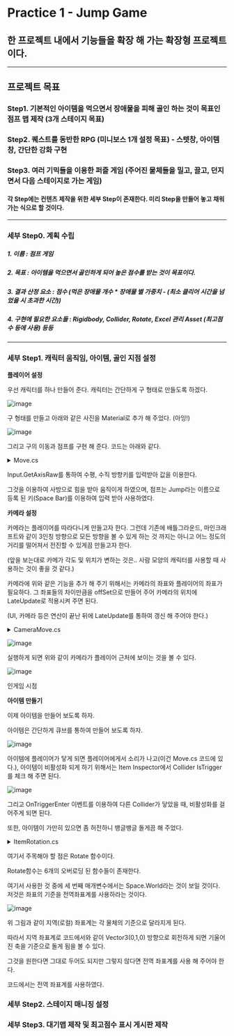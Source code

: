 # Practice 1 - Jump Game

## 한 프로젝트 내에서 기능들을 확장 해 가는 확장형 프로젝트이다.

<hr>

## 프로젝트 목표

### Step1. 기본적인 아이템을 먹으면서 장애물을 피해 골인 하는 것이 목표인 점프 맵 제작 (3개 스테이지 목표)

### Step2. 퀘스트를 동반한 RPG (미니보스 1개 설정 목표) - 스텟창, 아이템 창, 간단한 강화 구현

### Step3. 여러 기믹들을 이용한 퍼즐 게임 (주어진 물체들을 밀고, 끌고, 던지면서 다음 스테이지로 가는 게임)

#### 각 Step에는 컨텐츠 제작을 위한 세부 Step이 존재한다. 미리 Step을 만들어 놓고 채워가는 식으로 할 것이다.

<hr>

### 세부 Step0. 계획 수립

##### 1. 이름 : 점프 게임

##### 2. 목표 : 아이템을 먹으면서 골인하게 되어 높은 점수를 받는 것이 목표이다.

##### 3. 결과 산정 요소 : 점수 (먹은 장애물 개수 * 장애물 별 가중치 - (최소 클리어 시간을 넘었을 시 초과한 시간))

##### 4. 구현에 필요한 요소들 : Rigidbody, Collider, Rotate, Excel 관리 Asset (최고점수 등에 사용) 등등

<hr>

### 세부 Step1. 캐릭터 움직임, 아이템, 골인 지점 설정


**플레이어 설정**

우선 캐릭터를 하나 만들어 준다. 캐릭터는 간단하게 구 형태로 만들도록 하겠다.

![image](https://user-images.githubusercontent.com/66288087/187404370-732c34d3-e30a-46cb-a57f-269910661087.png)

구 형태를 만들고 아래와 같은 사진을 Material로 추가 해 주었다. (아잉!)

![image](https://user-images.githubusercontent.com/66288087/187404519-fc263a48-775a-4c12-b11a-340feaee40be.png)


그리고 구의 이동과 점프를 구현 해 준다. 코드는 아래와 같다.

<details>
  <summary>Move.cs</summary>

    using System.Collections;
    using System.Collections.Generic;
    using UnityEngine;

    public class Move : MonoBehaviour
    {
        Rigidbody rigid;
        bool isJump; // 점프 여부 판단
        AudioSource item1;
        public int Score;

        float jumpForce = 60.0f;

        // Start is called before the first frame update
        void Awake()
        {
            item1 = GetComponent<AudioSource>();
            rigid = GetComponent<Rigidbody>();
            isJump = false;
            Score = 0;
        }


        void Update()
        {
            if (Input.GetButtonDown("Jump") && !isJump) // not 연산자를 사용한다. (Jump 상태가 아닐 때!)
            {
                rigid.AddForce(new Vector3(0, jumpForce, 0),ForceMode.Impulse);
                isJump = true; // 그런데 다시 false로 언제 만들어 줄까? -> 충돌!
            }
        }

        // Update is called once per frame
        void FixedUpdate()
        {

            float h = Input.GetAxisRaw("Horizontal"); // Raw 는 0,-1,1로 떨어진다.
            float v = Input.GetAxisRaw("Vertical");

            rigid.AddForce(new Vector3(h, 0, v),ForceMode.Impulse); // 3D에서 좌,우는 x축, 앞,뒤는 z축이다.



        }

        private void OnCollisionEnter(Collision collision)
        {
            // 바닥에 부딪혔을 때 점프 여부를 초기화 한다!

            if(collision.gameObject.tag == "base")
            {
                isJump = false;
            }
        }

        private void OnTriggerEnter(Collider other)
        {

            if (other.tag == "item1")
            {
                item1.Play();
            }

        }

    }

</details>

Input.GetAxisRaw를 통하여 수평, 수직 방향키를 입력받아 값을 이용한다.

그것을 이용하여 사방으로 힘을 받아 움직이게 하였으며, 점프는 Jump라는 이름으로 등록 된 키(Space Bar)를 이용하여 입력 받아 사용하였다.


**카메라 설정**

카메라는 플레이어를 따라다니게 만들고자 한다. 그런데 기존에 배틀그라운드, 마인크래프트와 같이 3인칭 방향으로 모든 방향을 볼 수 있게 하는 것 까지는 아니고 어느 정도의 거리를 떨어져서 전진할 수 있게끔 만들고자 한다.

(앞을 보는대로 카메가 각도 및 위치가 변하는 것은.. 사람 모양의 캐릭터를 사용할 때 사용하는 것이 좋을 것 같다.)


카메라에 위와 같은 기능을 추가 해 주기 위해서는 카메라의 좌표와 플레이어의 좌표가 필요하다. 그 좌표들의 차이만큼을 offSet으로 만들어 주어 카메라의 위치에 LateUpdate로 적용시켜 주면 된다.

(UI, 카메라 등은 연산이 끝난 뒤에 LateUpdate를 통하여 갱신 해 주어야 한다.)

<details>
  <summary>CameraMove.cs</summary>
    
    using System.Collections;
    using System.Collections.Generic;
    using UnityEngine;

    public class CameraMove : MonoBehaviour
    {
        Transform playerTransform;
        Vector3 offSet;
        // Start is called before the first frame update
        void Start()
        {
            playerTransform = GameObject.FindGameObjectWithTag("Player").transform;
            offSet = transform.position - playerTransform.position;
        }

        // Update is called once per frame
        void LateUpdate()
        {
            transform.position = playerTransform.position + offSet;
        }
    }


</details>

![image](https://user-images.githubusercontent.com/66288087/187406610-1b3706ba-ddb9-496c-845a-e0aceebc142e.png)

실행하게 되면 위와 같이 카메라가 플레이어 근처에 보이는 것을 볼 수 있다.

![image](https://user-images.githubusercontent.com/66288087/187406752-8c7e3235-db1f-4698-a069-c52383145348.png)

인게임 시점


**아이템 만들기**

이제 아이템을 만들어 보도록 하자.

아이템은 간단하게 큐브를 통하여 만들어 보도록 하자.

![image](https://user-images.githubusercontent.com/66288087/187409223-ce0b6304-c4a1-43fa-af73-1da27af1d6d6.png)


아이템에 플레이어가 닿게 되면 플레이어에게서 소리가 나고(이건 Move.cs 코드에 있다.), 아이템이 비활성화 되게 하기 위해서는 Item Inspector에서 Collider IsTrigger를 체크 해 주면 된다.

![image](https://user-images.githubusercontent.com/66288087/187407127-4b4d55c1-5265-4567-9d7f-10ead683f178.png)

그리고 OnTriggerEnter 이벤트를 이용하여 다른 Collider가 닿았을 때, 비활성화를 걸어주게 되면 된다.

또한, 아이템이 가만히 있으면 좀 허전하니 뱅글뱅글 돌게끔 해 주었다.

<details>
  <summary>ItemRotation.cs</summary>
  
    using System.Collections;
    using System.Collections.Generic;
    using UnityEngine;

    public class ItemRotation : MonoBehaviour
    {
        public float RotateSpeed;

        // Start is called before the first frame update
        void Start()
        {

        }

        // Update is called once per frame
        void Update()
        {
            transform.Rotate(Vector3.up * RotateSpeed * Time.deltaTime,Space.World); // 단위벡터는 new Vector3(0,1,0) 대신 up을 써도 된다.
            // Update에서 움직인다고 하면 어떠한 환경에서도 같은 속도를 유지하기 위해서 deltaTime을 곱해준다.

            // 여러 가지 함수들이 오버로딩 되어 있기에 매개변수를 조절 해 주면서 필요한 기능들을 사용 해 주는 것이 좋다.
        }

        private void OnTriggerEnter(Collider other)
        {
            if(other.gameObject.name == "Player")
            {
                // Move player = other.gameObject.GameObject<Move>();
                other.gameObject.GetComponent<Move>().Score++;
                gameObject.SetActive(false); // 안보이게 비활성화 해 준다.


            }
        }

    }


</details>

여기서 주목해야 할 점은 Rotate 함수이다.

Rotate함수는 6개의 오버로딩 된 함수들이 존재한다.

여기서 사용한 것 중에 세 번째 매개변수에서는 Space.World라는 것이 보일 것이다. 저것은 좌표의 기준을 전역좌표계를 사용하라는 것이다.

![image](https://user-images.githubusercontent.com/66288087/187409051-ae3e00c1-be19-4415-9562-13b223666c72.png)

위 그림과 같이 지역(로컬) 좌표계는 각 물체의 기준으로 달라지게 된다.

따라서 지역 좌표계로 코드에서와 같이 Vector3(0,1,0) 방향으로 회전하게 되면 기울어진 축을 기준으로 돌게 됨을 볼 수 있다.

그것을 원한다면 그대로 두어도 되지만 그렇지 않다면 전역 좌표계를 사용 해 주어야 한다.

코드에서는 전역 좌표계를 사용하였다.


  

### 세부 Step2. 스테이지 매니징 설정



### 세부 Step3. 대기맵 제작 및 최고점수 표시 게시판 제작






